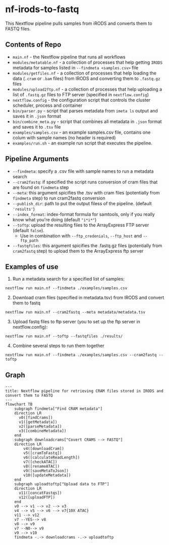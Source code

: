 # nf-irods-to-fastq
This Nextflow pipeline pulls samples from iRODS and converts them to FASTQ files.

## Contents of Repo
* `main.nf` - the Nextflow pipeline that runs all workflows
* `modules/metatable.nf` - a collection of processes that help getting `IRODS` metadata for samples listed in `--findmeta <samples.csv>` file
* `modules/getfiles.nf` - a collection of processes that help loading the data (`.cram` or `.bam` files) from IRODS and converting them to `.fastq.gz` files
* `modules/upload2ftp.nf` - a collection of processes that help uploading a list of `.fastq.gz` files to FTP server (specified in `nextflow.config`)
* `nextflow.config` - the configuration script that controls the cluster scheduler, process and container
* `bin/parser.py` - script that parses metadata from `imeta ls` output and saves it in `.json` format
* `bin/combine_meta.py` - script that combines all metadata in `.json` format and saves it to `.tsv` file
* `examples/samples.csv` - an example samples.csv file, contains one colum with sample names (no header is required)
* `examples/run.sh` - an example run script that executes the pipeline.

## Pipeline Arguments
* `--findmeta`: specify a .csv file with sample names to run a metadata search
* `--cram2fastq`: if specified the script runs conversion of cram files that are found on `findmeta` step
* `--meta`: this argument spicifies the .tsv with cram files (potentially from `findmeta` step) to run cram2fastq conversion
* `--publish_dir`: path to put the output filess of the pipeline. (default `'results'`)
* `--index_format`: index-format formula for samtools, only if you really know what you're doing (default `"i*i*"`)
* `--toftp`: upload the resulting files to the ArrayExpress FTP server (default `false`).
  *   Use in combination with `--ftp_credenials`, `--ftp_host` and `--ftp_path`
*   `--fastqfiles`: this argument spicifies the .fastq.gz files (potentially from `cram2fastq` step) to upload them to the ArrayExpress ftp server

## Examples of use
1. Run a metadata search for a specified list of samples:
```shell
nextflow run main.nf --findmeta ./examples/samples.csv
```

2. Download cram files (specified in metadata.tsv) from IRODS and convert them to fastq
```shell
nextflow run main.nf --cram2fastq --meta metadata/metadata.tsv
```

3. Upload fastq files to ftp server (you to set up the ftp server in nextflow.config):
```shell
nextflow run main.nf --toftp --fastqfiles ./results/
```

4. Combine several steps to run them together
```shell
nextflow run main.nf --findmeta ./examples/samples.csv --cram2fastq --toftp
```

## Graph
```mermaid
---
title: Nextflow pipeline for retrieving CRAM files stored in IRODS and convert them to FASTQ
---
flowchart TB
    subgraph findmeta["Find CRAM metadata"]
    direction LR
      v0([findCrams])
      v1([getMetadata])
      v2([parseMetadata])
      v3([combineMetadata])
    end
    subgraph downloadcrams["Covert CRAMS --> FASTQ"]
    direction LR
        v4([downloadCram])
        v5([cramToFastq])
        v6([calculateReadLength])
        v7([checkATAC])
        v8([renameATAC])
        v9([saveMetaToJson])
        v10([updateMetadata])
    end
    subgraph uploadtoftp["Upload data to FTP"]
    direction LR
      v11([concatFastqs])
      v12([uploadFTP])
    end
    v0 --> v1 --> v2 --> v3
    v4 --> v5 --> v6 --> v7{10X ATAC}
    v11 --> v12
    v7 --YES--> v8
    v8 --> v9
    v7 --NO--> v9
    v9 --> v10
    findmeta -.-> downloadcrams -.-> uploadtoftp
```
